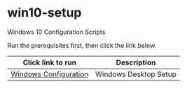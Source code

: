 # win10-setup
Windows 10 Configuration Scripts

Run the prerequisites first, then click the link below.

|Click link to run  |Description  |
|---------|---------|
|<a href='http://boxstarter.org/package/url?ps1'>Windows Configuration</a>     | Windows Desktop Setup |
